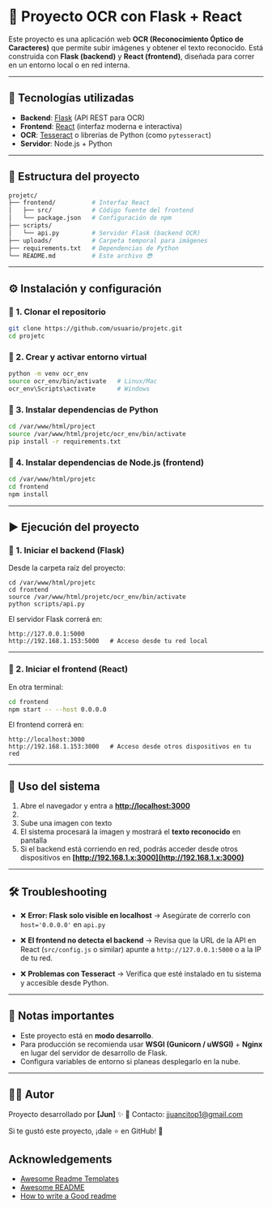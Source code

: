 # 📖 Proyecto OCR con Flask + React

Este proyecto es una aplicación web **OCR (Reconocimiento Óptico de Caracteres)** que permite subir imágenes y obtener el texto reconocido.
Está construida con **Flask (backend)** y **React (frontend)**, diseñada para correr en un entorno local o en red interna.

---

## 🚀 Tecnologías utilizadas

* **Backend**: [Flask](https://flask.palletsprojects.com/) (API REST para OCR)
* **Frontend**: [React](https://reactjs.org/) (interfaz moderna e interactiva)
* **OCR**: [Tesseract](https://github.com/tesseract-ocr/tesseract) o librerías de Python (como `pytesseract`)
* **Servidor**: Node.js + Python

---

## 📂 Estructura del proyecto

```bash
projetc/
├── frontend/          # Interfaz React
│   ├── src/           # Código fuente del frontend
│   └── package.json   # Configuración de npm
├── scripts/
│   └── api.py         # Servidor Flask (backend OCR)
├── uploads/           # Carpeta temporal para imágenes
├── requirements.txt   # Dependencias de Python
└── README.md          # Este archivo 😎
```

---

## ⚙️ Instalación y configuración 

### 🔹 1. Clonar el repositorio

```bash
git clone https://github.com/usuario/projetc.git
cd projetc
```

### 🔹 2. Crear y activar entorno virtual

```bash
python -m venv ocr_env
source ocr_env/bin/activate   # Linux/Mac
ocr_env\Scripts\activate      # Windows
```

### 🔹 3. Instalar dependencias de Python

```bash
cd /var/www/html/project
source /var/www/html/projetc/ocr_env/bin/activate
pip install -r requirements.txt

```

### 🔹 4. Instalar dependencias de Node.js (frontend)

```bash
cd /var/www/html/projetc
cd frontend 
npm install
```

---

## ▶️ Ejecución del proyecto

### 🔹 1. Iniciar el backend (Flask)

Desde la carpeta raíz del proyecto:

```
cd /var/www/html/projetc
cd frontend 
source /var/www/html/projetc/ocr_env/bin/activate
python scripts/api.py
```

El servidor Flask correrá en:

```
http://127.0.0.1:5000
http://192.168.1.153:5000   # Acceso desde tu red local
```

---

### 🔹 2. Iniciar el frontend (React)

En otra terminal:

```bash
cd frontend
npm start -- --host 0.0.0.0
```

El frontend correrá en:

```
http://localhost:3000
http://192.168.1.153:3000   # Acceso desde otros dispositivos en tu red
```

---

## 📸 Uso del sistema

1. Abre el navegador y entra a **[http://localhost:3000](http://localhost:3000)**
2. 
3. Sube una imagen con texto
4. El sistema procesará la imagen y mostrará el **texto reconocido** en pantalla
5. Si el backend está corriendo en red, podrás acceder desde otros dispositivos en **[http://192.168.1.x:3000](http://192.168.1.x:3000)**

---

## 🛠️ Troubleshooting

* ❌ **Error: Flask solo visible en localhost**
  → Asegúrate de correrlo con `host='0.0.0.0'` en `api.py`

* ❌ **El frontend no detecta el backend**
  → Revisa que la URL de la API en React (`src/config.js` o similar) apunte a
  `http://127.0.0.1:5000` o a la IP de tu red.

* ❌ **Problemas con Tesseract**
  → Verifica que esté instalado en tu sistema y accesible desde Python.

---

## 📌 Notas importantes

* Este proyecto está en **modo desarrollo**.
* Para producción se recomienda usar **WSGI (Gunicorn / uWSGI)** + **Nginx** en lugar del servidor de desarrollo de Flask.
* Configura variables de entorno si planeas desplegarlo en la nube.

---

## 👨‍💻 Autor

Proyecto desarrollado por **[Jun]** ✨
📧 Contacto: [jjuancitop1@gmail.com](mailto:jjuancitop1@gmail.com)

Si te gustó este proyecto, ¡dale ⭐ en GitHub! 🚀

## Acknowledgements

 - [Awesome Readme Templates](https://awesomeopensource.com/project/elangosundar/awesome-README-templates)
 - [Awesome README](https://github.com/matiassingers/awesome-readme)
 - [How to write a Good readme](https://bulldogjob.com/news/449-how-to-write-a-good-readme-for-your-github-project)

